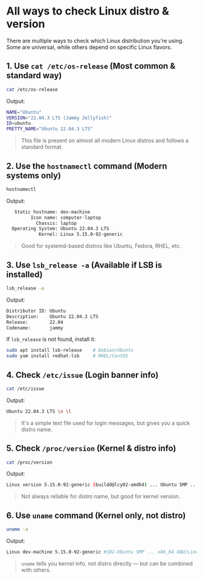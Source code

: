 # All ways to check Linux distro & version
There are multiple ways to check which Linux distribution you're using. Some are universal, while others depend on specific Linux flavors.

## 1. Use `cat /etc/os-release` (Most common & standard way)
```bash
cat /etc/os-release
```
Output:
```bash
NAME="Ubuntu"
VERSION="22.04.3 LTS (Jammy Jellyfish)"
ID=ubuntu
PRETTY_NAME="Ubuntu 22.04.3 LTS"
```
> This file is present on almost all modern Linux distros and follows a standard format.

## 2. Use the `hostnamectl` command (Modern systems only)
```bash
hostnamectl
```
Output:
```bash
   Static hostname: dev-machine
         Icon name: computer-laptop
           Chassis: laptop
  Operating System: Ubuntu 22.04.3 LTS
            Kernel: Linux 5.15.0-92-generic
```
> Good for systemd-based distros like Ubuntu, Fedora, RHEL, etc.

## 3. Use `lsb_release -a` (Available if LSB is installed)
```bash
lsb_release -a
```
Output:
```bash
Distributor ID: Ubuntu
Description:    Ubuntu 22.04.3 LTS
Release:        22.04
Codename:       jammy
```
 If `lsb_release` is not found, install it:
```bash
sudo apt install lsb-release    # Debian/Ubuntu
sudo yum install redhat-lsb     # RHEL/CentOS
```

## 4. Check `/etc/issue` (Login banner info)
```bash
cat /etc/issue
```
Output:
```bash
Ubuntu 22.04.3 LTS \n \l
```
> It's a simple text file used for login messages, but gives you a quick distro name.

## 5. Check `/proc/version` (Kernel & distro info)
```bash
cat /proc/version
```
Output:
```bash
Linux version 5.15.0-92-generic (buildd@lcy02-amd64) ... Ubuntu SMP ...
```
> Not always reliable for distro name, but good for kernel version.

## 6. Use `uname` command (Kernel only, not distro)
```bash
uname -a
```
Output:
```bash
Linux dev-machine 5.15.0-92-generic #102-Ubuntu SMP ... x86_64 GNU/Linux
```
> `uname` tells you kernel info, not distro directly — but can be combined with others.
